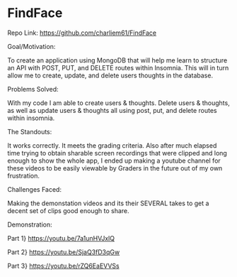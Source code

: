 # FindFace

Repo Link: https://github.com/charliem61/FindFace


Goal/Motivation:

To create an application using MongoDB that will help me learn to structure an API with POST, PUT, and DELETE routes within Insomnia. This will in turn allow me to create, update, and delete users thoughts in the database.

Problems Solved:

With my code I am able to create users & thoughts. Delete users & thoughts, as well as update users & thoughts all using post, put, and delete routes within insomnia.

The Standouts:

It works correctly. It meets the grading criteria. Also after much elapsed time trying to obtain sharable screen recordings that were clipped and long enough to show the whole app, I ended up making a youtube channel for these videos to be easily viewable by Graders in the future out of my own frustration.

Challenges Faced:

Making the demonstation videos and its their SEVERAL takes to get a decent set of clips good enough to share. 


Demonstration:

Part 1}
https://youtu.be/7a1unHVJxlQ

Part 2}
https://youtu.be/SjaQ3fD3qGw

Part 3}
https://youtu.be/rZQ6EaEVVSs